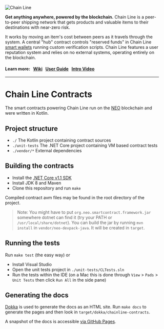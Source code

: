 ![Chain Line](http://d.pr/f/Oo2c4f+)

**Get anything anywhere, powered by the blockchain.** Chain Line is a peer-to-peer shipping network that gets products and valuable items to their destinations with near-zero risk.

It works by moving an item's cost between peers as it travels through the system. A central "hub" contract controls "reserved funds" in Chain Line [smart wallets](https://github.com/notatestuser/chainline-contracts-kt/wiki/Smart-Wallet) running custom verification scripts. Chain Line features a user reputation system and relies on no external systems, operating entirely on the blockchain.

#### Learn more:&nbsp;&nbsp; [Wiki](https://github.com/notatestuser/chainline-contracts-kt/wiki) &nbsp; [User Guide](https://github.com/notatestuser/chainline-webapp/wiki/Web-App-User-Guide) &nbsp; [Intro Video](https://f001.backblazeb2.com/file/chainline-assets/explainer.mp4)
---

# Chain Line Contracts

The smart contracts powering Chain Line run on the [NEO](https://neo.org) blockchain and were written in Kotlin.

## Project structure

* `./` The Kotlin project containing contract sources
* `./unit-tests` The .NET Core project containing VM based contract tests
* `./vendor/*` External dependencies

## Building the contracts

* Install the [.NET Core v1.1 SDK](https://github.com/dotnet/core/releases)
* Install JDK 8 and Maven
* Clone this repository and run `make`

Compiled contract avm files may be found in the root directory of the project.

> Note: You might have to put `org.neo.smartcontract.framework.jar` somewhere dotnet can find it (try your PATH or `/usr/local/share/dotnet`). You can build the jar by running `mvn install` in `vendor/neo-devpack-java`. It will be created in `target`.

## Running the tests

Run `make test` (the easy way) or

* Install Visual Studio
* Open the unit tests project in `./unit-tests/CLTests.sln`
* Run the tests within the IDE (on a Mac this is done through `View` > `Pads` > `Unit Tests` then click `Run All` in the side pane)

## Generating the docs

[Dokka](https://github.com/Kotlin/dokka) is used to generate the docs as an HTML site. Run `make docs` to generate the pages and then look in `target/dokka/chainline-contracts`.

A snapshot of the docs is accessible [via GitHub Pages](https://notatestuser.github.io/chainline-contracts-kt).
